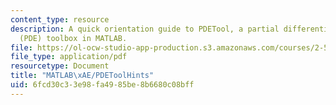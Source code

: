 ```yaml
---
content_type: resource
description: A quick orientation guide to PDETool, a partial differential-equation
  (PDE) toolbox in MATLAB.
file: https://ol-ocw-studio-app-production.s3.amazonaws.com/courses/2-51-intermediate-heat-and-mass-transfer-fall-2008/6fcd30c33e98fa4985be8b6680c08bff_matlab.pdf
file_type: application/pdf
resourcetype: Document
title: "MATLAB\xAE/PDEToolHints"
uid: 6fcd30c3-3e98-fa49-85be-8b6680c08bff
---
```

